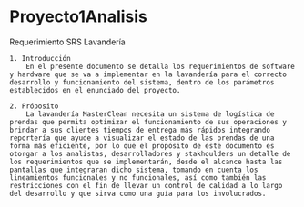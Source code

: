 # Proyecto1Analisis
Requerimiento SRS Lavandería

    1. Introducción
        En el presente documento se detalla los requerimientos de software y hardware que se va a implementar en la lavandería para el correcto desarrollo y funcionamiento del sistema, dentro de los parámetros establecidos en el enunciado del proyecto.

    2. Próposito
        La lavandería MasterClean necesita un sistema de logística de prendas que permita optimizar el funcionamiento de sus operaciones y brindar a sus clientes tiempos de entrega más rápidos integrando reportería que ayude a visualizar el estado de las prendas de una forma más eficiente, por lo que el propósito de este documento es otorgar a los analistas, desarrolladores y stakhoulders un detalle de los requerimientos que se implementarán, desde el alcance hasta las pantallas que integraran dicho sistema, tomando en cuenta los lineamientos funcionales y no funcionales, así como también las restricciones con el fin de llevar un control de calidad a lo largo del desarrollo y que sirva como una guía para los involucrados. 
